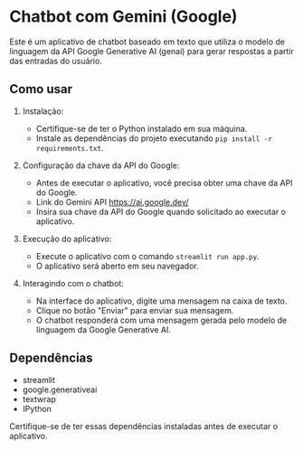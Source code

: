 # Chatbot com Gemini (Google)

Este é um aplicativo de chatbot baseado em texto que utiliza o modelo de linguagem da API Google Generative AI (genai) para gerar respostas a partir das entradas do usuário.

## Como usar

1. Instalação:
   - Certifique-se de ter o Python instalado em sua máquina.
   - Instale as dependências do projeto executando `pip install -r requirements.txt`.

2. Configuração da chave da API do Google:
   - Antes de executar o aplicativo, você precisa obter uma chave da API do Google.
   - Link do Gemini API https://ai.google.dev/
   - Insira sua chave da API do Google quando solicitado ao executar o aplicativo.

3. Execução do aplicativo:
   - Execute o aplicativo com o comando `streamlit run app.py`.
   - O aplicativo será aberto em seu navegador.

4. Interagindo com o chatbot:
   - Na interface do aplicativo, digite uma mensagem na caixa de texto.
   - Clique no botão "Enviar" para enviar sua mensagem.
   - O chatbot responderá com uma mensagem gerada pelo modelo de linguagem da Google Generative AI.

## Dependências

- streamlit
- google.generativeai
- textwrap
- IPython

Certifique-se de ter essas dependências instaladas antes de executar o aplicativo.
